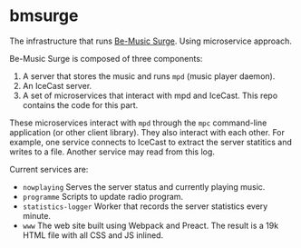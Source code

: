 
bmsurge
=======

The infrastructure that runs [Be-Music Surge](http://be-music.surge.sh).
Using microservice approach.

Be-Music Surge is composed of three components:

1. A server that stores the music and runs `mpd` (music player daemon).
2. An IceCast server.
3. A set of microservices that interact with mpd and IceCast. This repo contains the code for this part.

These microservices interact with `mpd` through the `mpc` command-line application (or other client library). They also interact with each other. For example, one service connects to IceCast to extract the server statitics and writes to a file. Another service may read from this log.

Current services are:

- `nowplaying` Serves the server status and currently playing music.
- `programme` Scripts to update radio program.
- `statistics-logger` Worker that records the server statistics every minute.
- `www` The web site built using Webpack and Preact. The result is a 19k HTML file with all CSS and JS inlined.
